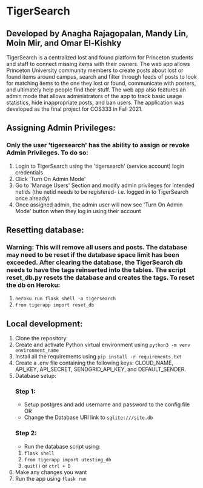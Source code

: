 # TigerSearch
## Developed by Anagha Rajagopalan, Mandy Lin, Moin Mir, and Omar El-Kishky
TigerSearch is a centralized lost and found platform for Princeton students and staff to connect missing items with their owners. The web app allows Princeton University community members to create posts about lost or found items around campus, search and filter through feeds of posts to look for matching items to the one they lost or found, communicate with posters, and ultimately help people find their stuff. The web app also features an admin mode that allows administrators of the app to track basic usage statistics, hide inappropriate posts, and ban users. The application was developed as the final project for COS333 in Fall 2021.

## Assigning Admin Privileges:
### Only the user 'tigersearch' has the ability to assign or revoke Admin Privileges. To do so:
1. Login to TigerSearch using the 'tigersearch' (service account) login credentials
2. Click 'Turn On Admin Mode'
3. Go to 'Manage Users' Section and modify admin privileges for intended netids (the netid needs to be registered- i.e. logged in to TigerSearch once already)
4. Once assigned admin, the admin user will now see 'Turn On Admin Mode' button when they log in using their account

## Resetting database:
### Warning: This will remove all users and posts. The database may need to be reset if the database space limit has been exceeded. After clearing the database, the TigerSearch db needs to have the tags reinserted into the tables. The script reset_db.py resets the database and creates the tags. To reset the db on Heroku:
1. `heroku run flask shell -a tigersearch` <br />
2. `from tigerapp import reset_db` <br />

## Local development:

1. Clone the repository
2. Create and activate Python virtual environment using `python3 -m venv environment_name`
3. Install all the requirements using `pip install -r requirements.txt`
4. Create a .env file containing the following keys: CLOUD_NAME, API_KEY, API_SECRET, SENDGRID_API_KEY, and DEFAULT_SENDER.
5. Database setup:
    ### Step 1:
    - Setup postgres and add username and password to the config file <br />
    OR <br />
    - Change the Database URI link to `sqlite:///site.db`
    ### Step 2:
    - Run the database script using: <br />
    1. `flask shell` <br />
    2. `from tigerapp import utesting_db` <br />
    3. `quit()` or `ctrl + D` 
6. Make any changes you want
7. Run the app using `flask run`

